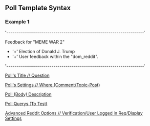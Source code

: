 Poll Template Syntax
----

[//]: http://redditpoll.com/



### Example 1

'----------------------------------------------------------------------'

Feedback for "MEME WAR 2"

- '+' Election of Donald J. Trump
- '+' User feedback within the "dom_reddit".

'----------------------------------------------------------------------'

[pollQ]: https://i.imgur.com/0i4JEoE.png  "Poll's Title (ie Question)"
[pollTargetSetting]: https://i.imgur.com/OpGsSNg.png "Poll's Settings"
[pollDesc]: https://i.imgur.com/irJT1EL.png "Body Text"
[pollSubQuery]: https://i.imgur.com/lUdNqvR.png "Poll's Sub-Queries"
[moreOptions]: https://i.imgur.com/9G682hh.png "Advanced Options"

[Poll's Title // Question][pollQ]

[Poll's Settings // Where (Comment/Topic-Post)][pollTargetSetting]

[Poll (Body) Description](pollDesc)

[Poll Querys (To Test)](pollSubQuery)

[Advanced Reddit Options // Verification/User Logged in Req/Display Settings](moreOptions)

<!--- Dev - called hyperlink archive
  https://i.imgur.com/0i4JEoE.png

  https://i.imgur.com/OpGsSNg.png

  https://i.imgur.com/irJT1EL.png

  https://i.imgur.com/lUdNqvR.png

  https://i.imgur.com/9G682hh.png
-->